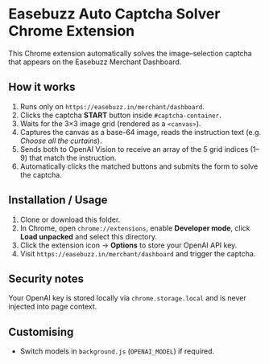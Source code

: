 # Easebuzz Auto Captcha Solver Chrome Extension

This Chrome extension automatically solves the image–selection captcha that appears on the Easebuzz Merchant Dashboard.

## How it works
1. Runs only on `https://easebuzz.in/merchant/dashboard`.
2. Clicks the captcha **START** button inside `#captcha-container`.
3. Waits for the 3×3 image grid (rendered as a `<canvas>`).
4. Captures the canvas as a base-64 image, reads the instruction text (e.g. *Choose all the curtains*).
5. Sends both to OpenAI Vision to receive an array of the 5 grid indices (1–9) that match the instruction.
6. Automatically clicks the matched buttons and submits the form to solve the captcha.

## Installation / Usage
1. Clone or download this folder.
2. In Chrome, open `chrome://extensions`, enable **Developer mode**, click **Load unpacked** and select this directory.
3. Click the extension icon → **Options** to store your OpenAI API key.
4. Visit `https://easebuzz.in/merchant/dashboard` and trigger the captcha.

## Security notes
Your OpenAI key is stored locally via `chrome.storage.local` and is never injected into page context.

## Customising
* Switch models in `background.js` (`OPENAI_MODEL`) if required.
